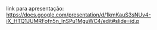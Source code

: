 link para apresentação: https://docs.google.com/presentation/d/1kmKauS3sNUv4-iX_HTQ1JUMRFofn5n_lnSPu1MguWC4/edit#slide=id.p
